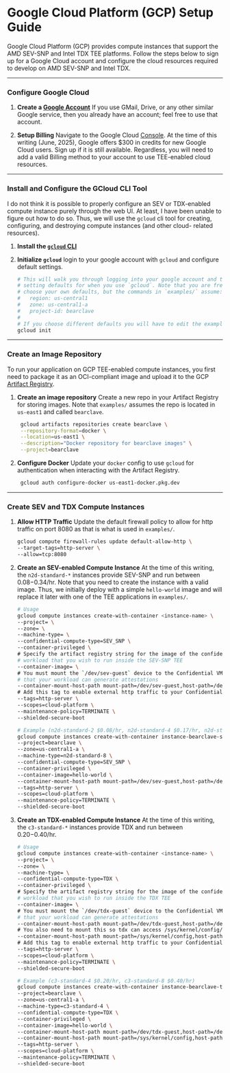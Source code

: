 # Google Cloud Platform (GCP) Setup Guide
Google Cloud Platform (GCP) provides compute instances that support the
AMD SEV-SNP and Intel TDX TEE platforms. Follow the steps below to sign up for
a Google Cloud account and configure the cloud resources required to develop
on AMD SEV-SNP and Intel TDX.

---

### Configure Google Cloud
1. **Create a [Google Account](https://accounts.google.com/)** If you use GMail,
  Drive, or any other similar Google service, then you already have an account;
  feel free to use that account.

2. **Setup Billing** Navigate to the Google Cloud
  [Console](https://console.cloud.google.com/). At the time of this writing 
  (June, 2025), Google offers $300 in credits for new Google Cloud users. Sign
  up if it is still available. Regardless, you will need to add a valid Billing
  method to your account to use TEE-enabled cloud resources.

---

### Install and Configure the GCloud CLI Tool
I do not think it is possible to properly configure an SEV or TDX-enabled
compute instance purely through the web UI. At least, I have been unable to
figure out how to do so. Thus, we will use the `gcloud` cli tool for
creating, configuring, and destroying compute instances (and other cloud-
related resources).

1. **Install the [`gcloud` CLI]((https://cloud.google.com/sdk/docs/install))**

2. **Initialize `gcloud`** login to your google account with `gcloud` and
configure default settings.
    ```bash
    # This will walk you through logging into your google account and then
    # setting defaults for when you use `gcloud`. Note that you are free to
    # choose your own defaults, but the commands in `examples/` assume:
    #   region: us-central1
    #   zone: us-central1-a
    #   project-id: bearclave
    #
    # If you choose different defaults you will have to edit the examples Makefiles
    gcloud init
    ```

---

### Create an Image Repository
To run your application on GCP TEE-enabled compute instances, you first need to
package it as an OCI-compliant image and upload it to the GCP
[Artifact Registry](https://console.cloud.google.com/artifacts).

1. **Create an image repository** Create a new repo in your Artifact Registry
  for storing images. Note that `examples/` assumes the repo is located in
  `us-east1` and called `bearclave`.
   ```bash
    gcloud artifacts repositories create bearclave \
    --repository-format=docker \
    --location=us-east1 \
    --description="Docker repository for bearclave images" \
    --project=bearclave
    ```
2. **Configure Docker** Update your `docker` config to use `gcloud` for
  authentication when interacting with the Artifact Registry.
   ```bash
    gcloud auth configure-docker us-east1-docker.pkg.dev
   ```

---

### Create SEV and TDX Compute Instances
1. **Allow HTTP Traffic** Update the default firewall policy to allow for
  http traffic on port 8080 as that is what is used in `examples/`.

    ```bash
    gcloud compute firewall-rules update default-allow-http \
    --target-tags=http-server \
    --allow=tcp:8080
    ```

2. **Create an SEV-enabled Compute Instance** At the time of this writing, the
  `n2d-standard-*` instances provide SEV-SNP and run between $0.08-$0.34/hr.
  Note that you need to create the instance with a valid image. Thus, we
  initially deploy with a simple `hello-world` image and will replace it later
  with one of the TEE applications in `examples/`.

    ```bash
    # Usage
    gcloud compute instances create-with-container <instance-name> \
    --project= \
    --zone= \
    --machine-type= \
    --confidential-compute-type=SEV_SNP \
    --container-privileged \
    # Specify the artifact registry string for the image of the confidential
    # workload that you wish to run inside the SEV-SNP TEE
    --container-image= \
    # You must mount the `/dev/sev-guest` device to the Confidential VM so
    # that your workload can generate attestations
    --container-mount-host-path mount-path=/dev/sev-guest,host-path=/dev/sev-guest \
    # Add this tag to enable external http traffic to your Confidential VM
    --tags=http-server \
    --scopes=cloud-platform \
    --maintenance-policy=TERMINATE \
    --shielded-secure-boot
    
    # Example (n2d-standard-2 $0.08/hr, n2d-standard-4 $0.17/hr, n2d-standard-8 $0.34/hr)
    gcloud compute instances create-with-container instance-bearclave-sev \
    --project=bearclave \
    --zone=us-central1-a \
    --machine-type=n2d-standard-8 \
    --confidential-compute-type=SEV_SNP \
    --container-privileged \
    --container-image=hello-world \
    --container-mount-host-path mount-path=/dev/sev-guest,host-path=/dev/sev-guest \
    --tags=http-server \
    --scopes=cloud-platform \
    --maintenance-policy=TERMINATE \
    --shielded-secure-boot
    ```

3. **Create an TDX-enabled Compute Instance** At the time of this writing, the
   `c3-standard-*` instances provide TDX and run between $0.20-$0.40/hr.

    ```bash
    # Usage
    gcloud compute instances create-with-container <instance-name> \
    --project= \
    --zone= \
    --machine-type= \
    --confidential-compute-type=TDX \
    --container-privileged \
    # Specify the artifact registry string for the image of the confidential
    # workload that you wish to run inside the TDX TEE
    --container-image= \
    # You must mount the `/dev/tdx-guest` device to the Confidential VM so
    # that your workload can generate attestations
    --container-mount-host-path mount-path=/dev/tdx-guest,host-path=/dev/tdx-guest \
    # You also need to mount this so tdx can access /sys/kernel/config/tdx/report
    --container-mount-host-path mount-path=/sys/kernel/config,host-path=/sys/kernel/config \
    # Add this tag to enable external http traffic to your Confidential VM     
    --tags=http-server \
    --scopes=cloud-platform \
    --maintenance-policy=TERMINATE \
    --shielded-secure-boot
   
    # Example (c3-standard-4 $0.20/hr, c3-standard-8 $0.40/hr)
    gcloud compute instances create-with-container instance-bearclave-tdx \
    --project=bearclave \
    --zone=us-central1-a \
    --machine-type=c3-standard-4 \
    --confidential-compute-type=TDX \
    --container-privileged \
    --container-image=hello-world \
    --container-mount-host-path mount-path=/dev/tdx-guest,host-path=/dev/tdx-guest \
    --container-mount-host-path mount-path=/sys/kernel/config,host-path=/sys/kernel/config \
    --tags=http-server \
    --scopes=cloud-platform \
    --maintenance-policy=TERMINATE \
    --shielded-secure-boot
    ```

